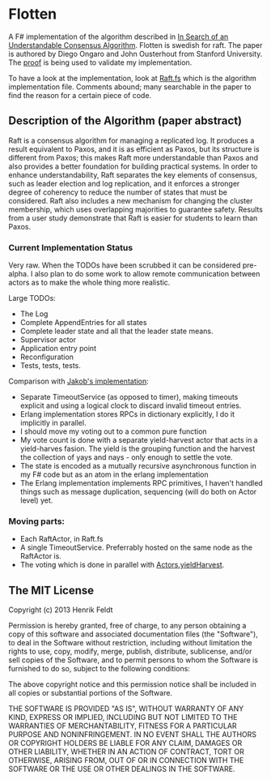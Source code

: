 # Flotten

A F# implementation of the algorithm described in [In Search of an
Understandable Consensus Algorithm][1]. Flotten is swedish for raft. The paper
is authored by Diego Ongaro and John Ousterhout from Stanford University. The
[proof][5] is being used to validate my implementation.

To have a look at the implementation, look at [Raft.fs][2] which is the
algorithm implementation file. Comments abound; many searchable in the paper to
find the reason for a certain piece of code.

## Description of the Algorithm (paper abstract)

Raft is a consensus algorithm for managing a replicated log. It produces a result
equivalent to Paxos, and it is as efficient as Paxos, but its structure is
different from Paxos; this makes Raft more understandable than Paxos and also
provides a better foundation for building practical systems. In order to
enhance understandability, Raft separates the key elements of consensus, such as
leader election and log replication, and it enforces a stronger degree of
coherency to reduce the number of states that must be considered. Raft also
includes a new mechanism for changing the cluster membership, which uses
overlapping majorities to guarantee safety. Results from a user study
demonstrate that Raft is easier for students to learn than Paxos.

### Current Implementation Status

Very raw. When the TODOs have been scrubbed it can be considered pre-alpha. I
also plan to do some work to allow remote communication between actors as to
make the whole thing more realistic.

Large TODOs:

 * The Log
 * Complete AppendEntries for all states
 * Complete leader state and all that the leader state means.
 * Supervisor actor
 * Application entry point
 * Reconfiguration
 * Tests, tests, tests.

Comparison with [Jakob's implementation][4]:

 * Separate TimeoutService (as opposed to timer), making timeouts explicit
   and using a logical clock to discard invalid timeout entries.
 * Erlang implementation stores RPCs in dictionary explicitly,
   I do it implicitly in parallel.
 * I should move my voting out to a common pure function
 * My vote count is done with a separate yield-harvest actor that acts in a
   yield-harves fasion. The yield is the grouping function and the harvest the
collection of yays and nays - only enough to settle the vote.
 * The state is encoded as a mutually recursive asynchronous function in my F#
   code but as an atom in the erlang implementation
 * The Erlang implementation implements RPC primitives, I haven't handled things
   such as message duplication, sequencing (will do both on Actor level) yet.

### Moving parts:

 * Each RaftActor, in Raft.fs
 * A single TimeoutService. Preferrably hosted on the same node as the
   RaftActor is.
 * The voting which is done in parallel with [Actors.yieldHarvest][3].

## The MIT License

Copyright (c) 2013 Henrik Feldt

Permission is hereby granted, free of charge, to any person obtaining a copy
of this software and associated documentation files (the "Software"), to deal
in the Software without restriction, including without limitation the rights
to use, copy, modify, merge, publish, distribute, sublicense, and/or sell
copies of the Software, and to permit persons to whom the Software is
furnished to do so, subject to the following conditions:

The above copyright notice and this permission notice shall be included in
all copies or substantial portions of the Software.

THE SOFTWARE IS PROVIDED "AS IS", WITHOUT WARRANTY OF ANY KIND, EXPRESS OR
IMPLIED, INCLUDING BUT NOT LIMITED TO THE WARRANTIES OF MERCHANTABILITY,
FITNESS FOR A PARTICULAR PURPOSE AND NONINFRINGEMENT. IN NO EVENT SHALL THE
AUTHORS OR COPYRIGHT HOLDERS BE LIABLE FOR ANY CLAIM, DAMAGES OR OTHER
LIABILITY, WHETHER IN AN ACTION OF CONTRACT, TORT OR OTHERWISE, ARISING FROM,
OUT OF OR IN CONNECTION WITH THE SOFTWARE OR THE USE OR OTHER DEALINGS IN
THE SOFTWARE.

 [1]: https://ramcloud.stanford.edu/wiki/download/attachments/11370504/raft.pdf
 [2]: https://github.com/haf/Flotten/blob/master/Flotten/Raft.fs
 [3]: https://github.com/haf/Flotten/blob/master/Flotten/Actors.fs#L44
 [4]: https://github.com/cannedprimates/huckleberry
 [5]: http://raftuserstudy.s3-website-us-west-1.amazonaws.com/proof.pdf

